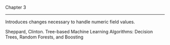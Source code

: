 Chapter 3

- - - - 

Introduces changes necessary to handle numeric field values.

Sheppard, Clinton. Tree-based Machine Learning Algorithms: Decision Trees, Random Forests, and Boosting

